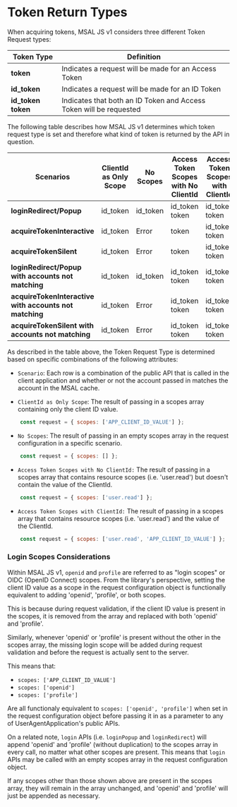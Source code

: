 # Token Return Types

When acquiring tokens, MSAL JS v1 considers three different Token Request types:

| Token Type | Definition |
| ------- | -------- |
| **token** | Indicates a request will be made for an Access Token |
| **id_token** | Indicates a request will be made for an ID Token |
| **id_token token** | Indicates that both an ID Token and Access Token will be requested |

The following table describes how MSAL JS v1 determines which token request type is set and therefore what kind of token is returned by the API in question. 

| Scenarios | ClientId as Only Scope | No Scopes | Access Token Scopes with No ClientId | Access Token Scopes with ClientId
| ------- | ------- | -------- | --------- | -------- |
| **loginRedirect/Popup** | id_token | id_token |id_token token | id_token token
| **acquireTokenInteractive** | id_token | Error | token | id_token token 
| **acquireTokenSilent** | id_token | Error | token | id_token token
| **loginRedirect/Popup with accounts not matching** | id_token | id_token | id_token token | id_token token
| **acquireTokenInteractive with accounts not matching** | id_token | Error | id_token token | id_token token
| **acquireTokenSilent with accounts not matching** | id_token | Error | id_token token | id_token token

As described in the table above, the Token Request Type is determined based on specific combinations of the following attributes:

+ `Scenario`: Each row is a combination of the public API that is called in the client application and whether or not the account passed in matches the account in the MSAL cache.

+ `ClientId as Only Scope`: The result of passing in a scopes array containing only the client ID value.


```js
    const request = { scopes: ['APP_CLIENT_ID_VALUE'] };
```

+ `No Scopes`: The result of passing in an empty scopes array in the request configuration in a specific scenario.

```js
    const request = { scopes: [] };
```

+ `Access Token Scopes with No ClientId:` The result of passing in a scopes array that contains resource scopes (i.e. 'user.read') but doesn't contain the value of the ClientId.


```js
    const request = { scopes: ['user.read'] };
```

+ `Access Token Scopes with ClientId:` The result of passing in a scopes array that contains resource scopes (i.e. 'user.read') and the value of the ClientId.


```js
    const request = { scopes: ['user.read', 'APP_CLIENT_ID_VALUE'] };
```

### Login Scopes Considerations

Within MSAL JS v1, `openid` and `profile` are referred to as "login scopes" or OIDC (OpenID Connect) scopes. From the library's perspective, setting the client ID value as a scope in the request configuration object is functionally equivalent to adding 'openid', 'profile', or both scopes. 

This is because during request validation, if the client ID value is present in the scopes, it is removed from the array and replaced with both 'openid' and 'profile'.

Similarly, whenever 'openid' or 'profile' is present without the other in the scopes array, the missing login scope will be added during request validation and before the request is actually sent to the server.

This means that:

+ `scopes: ['APP_CLIENT_ID_VALUE']`
+ `scopes: ['openid']`
+ `scopes: ['profile']`

Are all functionaly equivalent to `scopes: ['openid', 'profile']` when set in the request configuration object before passing it in as a parameter to any of UserAgentApplication's public APIs.

On a related note, `login` APIs (i.e. `loginPopup` and `loginRedirect`) will append 'openid' and 'profile' (without duplication) to the scopes array in every call, no matter what other scopes are present. This means that `login` APIs may be called with an empty scopes array in the request configuration object.

If any scopes other than those shown above are present in the scopes array, they will remain in the array unchanged, and 'openid' and 'profile' will just be appended as necessary.